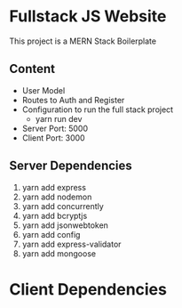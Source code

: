 # Fullstack JS Website

This project is a MERN Stack Boilerplate

## Content

- User Model
- Routes to Auth and Register
- Configuration to run the full stack project
  - yarn run dev
- Server Port: 5000
- Client Port: 3000

## Server Dependencies

1. yarn add express
2. yarn add nodemon
3. yarn add concurrently
4. yarn add bcryptjs
5. yarn add jsonwebtoken
6. yarn add config
7. yarn add express-validator
8. yarn add mongoose

# Client Dependencies
